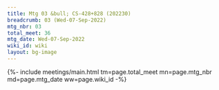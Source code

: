 ```yaml
---
title: Mtg 03 &bull; CS-428+828 (202230)
breadcrumb: 03 (Wed-07-Sep-2022)
mtg_nbr: 03
total_meet: 36
mtg_date: Wed-07-Sep-2022
wiki_id: wiki
layout: bg-image
---
```


{%- include meetings/main.html
    tm=page.total_meet
    mn=page.mtg_nbr
    md=page.mtg_date
    ww=page.wiki_id
-%}
